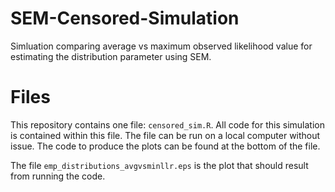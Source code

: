 # SEM-Censored-Simulation
Simluation comparing average vs maximum observed likelihood value for estimating the distribution parameter using SEM.

# Files

This repository contains one file: `censored_sim.R`. All code for this simulation is contained within this file. The file can be run on a local computer without issue. The code to produce the plots can be found at the bottom of the file. 

The file `emp_distributions_avgvsminllr.eps` is the plot that should result from running the code. 
